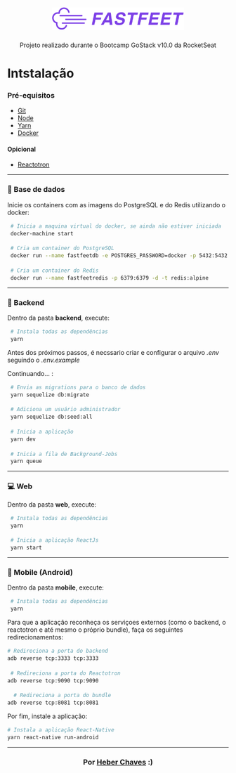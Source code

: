 <h1 align="center">
  <img alt="Fastfeet" title="Fastfeet" src=".github/logo.png" width="300px" />
</h1>
<p align="center">Projeto realizado durante o Bootcamp GoStack v10.0 da RocketSeat</p>


# Intstalação
### Pré-equisitos
- [Git](https://git-scm.com/)
- [Node](https://nodejs.org/en/)
- [Yarn](https://yarnpkg.com/)
- [Docker](https://www.docker.com/)
#### Opicional
- [Reactotron](https://github.com/infinitered/reactotron)
---

### :floppy_disk: Base de dados
<p>Inicie os containers com as imagens do PostgreSQL e do Redis utilizando o docker:<p>

```bash
 # Inicia a maquina virtual do docker, se ainda não estiver iniciada
 docker-machine start
 
 # Cria um container do PostgreSQL
 docker run --name fastfeetdb -e POSTGRES_PASSWORD=docker -p 5432:5432 -d postgres
 
 # Cria um container do Redis
 docker run --name fastfeetredis -p 6379:6379 -d -t redis:alpine
```

***

### :postbox: Backend
<p>Dentro da pasta <b>backend</b>, execute:</p>

```bash
 # Instala todas as dependências
 yarn
```
<p>Antes dos próximos passos, é necssario criar e configurar o arquivo <i>.env</i> seguindo o <i>.env.example</i></p>

<p>Continuando... :</p>

```bash
 # Envia as migrations para o banco de dados
 yarn sequelize db:migrate
 
 # Adiciona um usuário administrador
 yarn sequelize db:seed:all
 
 # Inicia a aplicação
 yarn dev
 
 # Inicia a fila de Background-Jobs
 yarn queue
```

***

### :computer: Web
<p>Dentro da pasta <b>web</b>, execute:</p>

```bash
 # Instala todas as dependências
 yarn
 
 # Inicia a aplicação ReactJs
 yarn start
```

***

### :iphone: Mobile (Android)
<p>Dentro da pasta <b>mobile</b>, execute:</p>

```bash
 # Instala todas as dependências
 yarn
 ```
 
 <p>Para que a aplicação reconheça os serviçoes externos (como o backend, o reactotron e até mesmo o próprio bundle),
 faça os seguintes redirecionamentos:<p>
 
 ```bash
 # Redireciona a porta do backend
 adb reverse tcp:3333 tcp:3333
 
  # Redireciona a porta do Reactotron
 adb reverse tcp:9090 tcp:9090
 
   # Redireciona a porta do bundle
 adb reverse tcp:8081 tcp:8081
 ```
 
 <p>Por fim, instale a aplicação:</p>

 ```bash
 # Instala a aplicação React-Native
 yarn react-native run-android
```

*****

<h3 align="center">Por <a href="https://github.com/HCSHeber">Heber Chaves</a> :)</h3>
